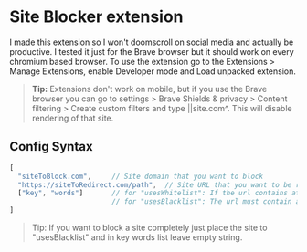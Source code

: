 # Site Blocker extension
I made this extension so I won't doomscroll on social media and actually be productive. I tested it just for the Brave browser but it should work on every chromium based browser. To use the extension go to the Extensions > Manage Extensions, enable Developer mode and Load unpacked extension. 
> **Tip:** Extensions don't work on mobile, but if you use the Brave browser you can go to settings > Brave Shields & privacy > Content filtering > Create custom filters and type ||site.com^. This will disable rendering of that site.

## Config Syntax
```js
[
  "siteToBlock.com",     // Site domain that you want to block
  "https://siteToRedirect.com/path",  // Site URL that you want to be redirected to.
  ["key", "words"]       // for "usesWhitelist": If the url contains at least one of the key words the redirect won't happen.
                         // for "usesBlacklist": The url must contain at least one of the key words otherwise the redirect won't happen.
]
```
> Tip: If you want to block a site completely just place the site to "usesBlacklist" and in key words list leave empty string.
